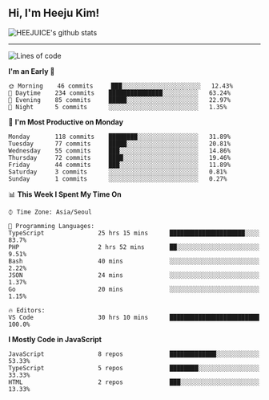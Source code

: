 ## Hi, I'm Heeju Kim!

![HEEJUICE's github stats](https://github-readme-stats.vercel.app/api?username=HEEJUICE&show_icons=true)

---
<!--START_SECTION:waka-->
![Lines of code](https://img.shields.io/badge/From%20Hello%20World%20I%27ve%20Written-12.8%20million%20lines%20of%20code-blue)

**I'm an Early 🐤** 

```text
🌞 Morning    46 commits     ███░░░░░░░░░░░░░░░░░░░░░░   12.43% 
🌆 Daytime    234 commits    ███████████████░░░░░░░░░░   63.24% 
🌃 Evening    85 commits     █████░░░░░░░░░░░░░░░░░░░░   22.97% 
🌙 Night      5 commits      ░░░░░░░░░░░░░░░░░░░░░░░░░   1.35%

```
📅 **I'm Most Productive on Monday** 

```text
Monday       118 commits    ████████░░░░░░░░░░░░░░░░░   31.89% 
Tuesday      77 commits     █████░░░░░░░░░░░░░░░░░░░░   20.81% 
Wednesday    55 commits     ███░░░░░░░░░░░░░░░░░░░░░░   14.86% 
Thursday     72 commits     ████░░░░░░░░░░░░░░░░░░░░░   19.46% 
Friday       44 commits     ███░░░░░░░░░░░░░░░░░░░░░░   11.89% 
Saturday     3 commits      ░░░░░░░░░░░░░░░░░░░░░░░░░   0.81% 
Sunday       1 commits      ░░░░░░░░░░░░░░░░░░░░░░░░░   0.27%

```


📊 **This Week I Spent My Time On** 

```text
⌚︎ Time Zone: Asia/Seoul

💬 Programming Languages: 
TypeScript               25 hrs 15 mins      █████████████████████░░░░   83.7% 
PHP                      2 hrs 52 mins       ██░░░░░░░░░░░░░░░░░░░░░░░   9.51% 
Bash                     40 mins             ░░░░░░░░░░░░░░░░░░░░░░░░░   2.22% 
JSON                     24 mins             ░░░░░░░░░░░░░░░░░░░░░░░░░   1.37% 
Go                       20 mins             ░░░░░░░░░░░░░░░░░░░░░░░░░   1.15%

🔥 Editors: 
VS Code                  30 hrs 10 mins      █████████████████████████   100.0%

```

**I Mostly Code in JavaScript** 

```text
JavaScript               8 repos             █████████████░░░░░░░░░░░░   53.33% 
TypeScript               5 repos             ████████░░░░░░░░░░░░░░░░░   33.33% 
HTML                     2 repos             ███░░░░░░░░░░░░░░░░░░░░░░   13.33%

```



<!--END_SECTION:waka-->
